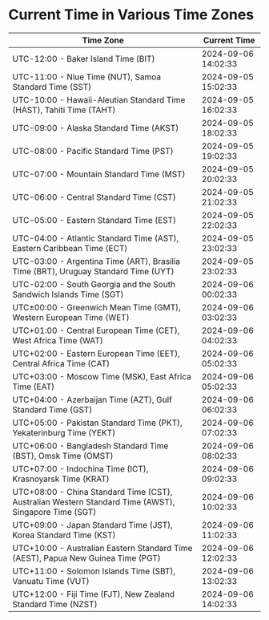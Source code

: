 # Current Time in Various Time Zones

| Time Zone | Current Time |
|-----------|--------------|
| UTC-12:00 - Baker Island Time (BIT) | 2024-09-06 14:02:33 |
| UTC-11:00 - Niue Time (NUT), Samoa Standard Time (SST) | 2024-09-05 15:02:33 |
| UTC-10:00 - Hawaii-Aleutian Standard Time (HAST), Tahiti Time (TAHT) | 2024-09-05 16:02:33 |
| UTC-09:00 - Alaska Standard Time (AKST) | 2024-09-05 18:02:33 |
| UTC-08:00 - Pacific Standard Time (PST) | 2024-09-05 19:02:33 |
| UTC-07:00 - Mountain Standard Time (MST) | 2024-09-05 20:02:33 |
| UTC-06:00 - Central Standard Time (CST) | 2024-09-05 21:02:33 |
| UTC-05:00 - Eastern Standard Time (EST) | 2024-09-05 22:02:33 |
| UTC-04:00 - Atlantic Standard Time (AST), Eastern Caribbean Time (ECT) | 2024-09-05 23:02:33 |
| UTC-03:00 - Argentina Time (ART), Brasília Time (BRT), Uruguay Standard Time (UYT) | 2024-09-05 23:02:33 |
| UTC-02:00 - South Georgia and the South Sandwich Islands Time (SGT) | 2024-09-06 00:02:33 |
| UTC±00:00 - Greenwich Mean Time (GMT), Western European Time (WET) | 2024-09-06 03:02:33 |
| UTC+01:00 - Central European Time (CET), West Africa Time (WAT) | 2024-09-06 04:02:33 |
| UTC+02:00 - Eastern European Time (EET), Central Africa Time (CAT) | 2024-09-06 05:02:33 |
| UTC+03:00 - Moscow Time (MSK), East Africa Time (EAT) | 2024-09-06 05:02:33 |
| UTC+04:00 - Azerbaijan Time (AZT), Gulf Standard Time (GST) | 2024-09-06 06:02:33 |
| UTC+05:00 - Pakistan Standard Time (PKT), Yekaterinburg Time (YEKT) | 2024-09-06 07:02:33 |
| UTC+06:00 - Bangladesh Standard Time (BST), Omsk Time (OMST) | 2024-09-06 08:02:33 |
| UTC+07:00 - Indochina Time (ICT), Krasnoyarsk Time (KRAT) | 2024-09-06 09:02:33 |
| UTC+08:00 - China Standard Time (CST), Australian Western Standard Time (AWST), Singapore Time (SGT) | 2024-09-06 10:02:33 |
| UTC+09:00 - Japan Standard Time (JST), Korea Standard Time (KST) | 2024-09-06 11:02:33 |
| UTC+10:00 - Australian Eastern Standard Time (AEST), Papua New Guinea Time (PGT) | 2024-09-06 12:02:33 |
| UTC+11:00 - Solomon Islands Time (SBT), Vanuatu Time (VUT) | 2024-09-06 13:02:33 |
| UTC+12:00 - Fiji Time (FJT), New Zealand Standard Time (NZST) | 2024-09-06 14:02:33 |

